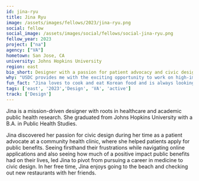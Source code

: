 ```yaml
---
id: jina-ryu
title: Jina Ryu
image: /assets/images/fellows/2023/jina-ryu.png
social: fellow
social_image: /assets/images/social/fellows/social-jina-ryu.png
fellow_year: 2023
project: ["na"]
agency: ["VA"]
hometown: San Jose, CA 
university: Johns Hopkins University
region: east
bio_short: Designer with a passion for patient advocacy and civic design
why: "USDC provides me with the exciting opportunity to work on high-impact projects that will help millions of people while joining a supportive community of like-minded peers and mentors."
fun_fact: "Jina loves to cook and eat Korean food and is always looking for new recipes to try out!"
tags: ['east', '2023','Design', 'VA', 'active']
track: ['Design']
---
```


Jina is a mission-driven designer with roots in healthcare and academic public health research. She graduated from Johns Hopkins University with a B.A. in Public Health Studies. 

Jina discovered her passion for civic design during her time as a patient advocate at a community health clinic, where she helped patients apply for public benefits. Seeing firsthand their frustrations while navigating online applications and also seeing how much of a positive impact public benefits had on their lives, led Jina to pivot from pursuing a career in medicine to civic design. In her free time, Jina enjoys going to the beach and checking out new restaurants with her friends.
